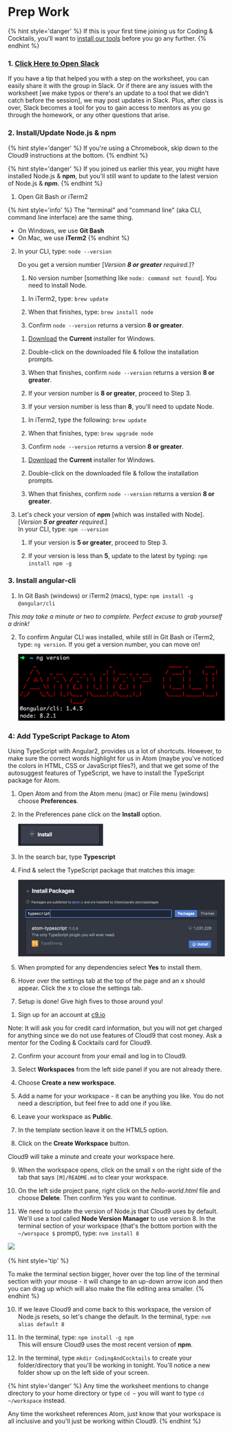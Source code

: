 # Prep Work

{% hint style='danger' %}
If this is your first time joining us for Coding & Cocktails, you'll want to [install our tools](http://bit.ly/CnCTheTools) before you go any further.
{% endhint %}

### 1. <a href="https://kcwit.slack.com/messages/C0BGBKGG6">Click Here to Open Slack</a>

If you have a tip that helped you with a step on the worksheet, you can easily share it with the group in Slack. Or if there are any issues with the worksheet [we make typos or there's an update to a tool that we didn't catch before the session], we may post updates in Slack. Plus, after class is over, Slack becomes a tool for you to gain access to mentors as you go through the homework, or any other questions that arise.

### 2. Install/Update Node.js & npm

{% hint style='danger' %}
If you're using a Chromebook, skip down to the Cloud9 instructions at the bottom.
{% endhint %}

{% hint style='danger' %}
If you joined us earlier this year, you might have installed Node.js & **npm**, but you'll still want to update to the latest version of Node.js & **npm**.
{% endhint %}

1.  Open Git Bash or iTerm2

  {% hint style='info' %}
  The "terminal" and "command line" (aka CLI, command line interface) are the same thing.
  - On Windows, we use **Git Bash**
  - On Mac, we use **iTerm2**
  {% endhint %}

2.  In your CLI, type: `node --version`

    Do you get a version number [_Version **8 or greater** required._]?

    1. No version number [something like `node: command not found`]. You need to install Node.

      <!--sec data-title="Mac - Install Node" data-id="sectionInstallMac" data-show=true data-collapse=true ces-->

      1. In iTerm2, type: `brew update`

      2. When that finishes, type: `brew install node`

      3. Confirm `node --version` returns a version **8 or greater**.

      <!--endsec-->

      <!--sec data-title="Windows - Install Node" data-id="sectionInstallWindows" data-show=true data-collapse=true ces-->

      1. [Download](https://nodejs.org/en/) the **Current** installer for Windows.

      2. Double-click on the downloaded file & follow the installation prompts.

      3. When that finishes, confirm `node --version` returns a version **8 or greater**.

      <!--endsec-->

    2. If your version number is **8 or greater**, proceed to Step 3.

    3. If your version number is less than **8**, you'll need to update Node.

      <!--sec data-title="Mac - Update Node" data-id="sectionUpdateMac" data-show=true data-collapse=true ces-->

      1. In iTerm2, type the following: `brew update`

      2. When that finishes, type: `brew upgrade node`

      3. Confirm `node --version` returns a version **8 or greater**.

      <!--endsec-->

      <!--sec data-title="Windows - Update Node" data-id="sectionUpdateWindows" data-show=true data-collapse=true ces-->

      1. [Download](https://nodejs.org/en/) the **Current** installer for Windows.

      2. Double-click on the downloaded file & follow the installation prompts.

      3. When that finishes, confirm `node --version` returns a version **8 or greater**.

      <!--endsec-->  

3. Let's check your version of **npm** [which was installed with Node]. [_Version **5 or greater** required._]  
   In your CLI, type: `npm --version`  

   1. If your version is **5 or greater**, proceed to Step 3.

   2. If your version is less than **5**, update to the latest by typing: `npm install npm -g`

### 3. Install angular-cli

1.  In Git Bash (windows) or iTerm2 (macs), type: `npm install -g @angular/cli`

 *This may take a minute or two to complete. Perfect excuse to grab yourself a drink!*

2.  To confirm Angular CLI was installed, while still in Git Bash or iTerm2, type: `ng version`. If you get a version number, you can move on!

    ![](/images/ngVersion.png)

### 4: Add TypeScript Package to Atom

Using TypeScript with Angular2, provides us a lot of shortcuts. However, to make sure the correct words highlight for us in Atom (maybe you've noticed the colors in HTML, CSS or JavaScript files?), and that we get some of the autosuggest features of TypeScript, we have to install the TypeScript package for Atom.

1.  Open Atom and from the Atom menu (mac) or File menu (windows) choose **Preferences**.

2.  In the Preferences pane click on the **Install** option. 

    ![](/images/install.png)

3.  In the search bar, type **Typescript**

4.  Find & select the TypeScript package that matches this image:

    ![](/images/typescriptPackage.png)
   
5.  When prompted for any dependencies select **Yes** to install them.

6. Hover over the settings tab at the top of the page and an x should appear.  Click the x to close the settings tab.

7. Setup is done! Give high fives to those around you!

<!--sec data-title="Chromebooks Only: Cloud9 Instructions" data-id="section0" data-show=true data-collapse=true ces id="chromebook"-->

1. Sign up for an account at [c9.io](https://c9.io)

  Note: It will ask you for credit card information, but you will not get charged for anything since we do not use features of Cloud9 that cost money. Ask a mentor for the Coding & Cocktails card for Cloud9.

2. Confirm your account from your email and log in to Cloud9.

3. Select **Workspaces** from the left side panel if you are not already there.

4. Choose **Create a new workspace**.

5. Add a name for your workspace - it can be anything you like. You do not need a description, but feel free to add one if you like.

6. Leave your workspace as **Public**.

7. In the template section leave it on the HTML5 option.

8. Click on the **Create Workspace** button.

  Cloud9 will take a minute and create your workspace here.

9. When the workspace opens, click on the small x on the right side of the tab that says `[M]/README.md` to clear your workspace.

10. On the left side project pane, right click on the _hello-world.html_ file and choose **Delete**.  Then confirm Yes you want to continue.

9. We need to update the version of Node.js that Cloud9 uses by default. We'll use a tool called **Node Version Manager** to use version 8. In the terminal section of your workspace (that's the bottom portion with the `~/worspace $` prompt), type: `nvm install 8`

  ![](assets/images/c9_terminal.png)

 {% hint style='tip' %}

 To make the terminal section bigger, hover over the top line of the terminal section with your mouse - it will change to an up-down arrow icon and then you can drag up which will also make the file editing area smaller.
 {% endhint %}

10. If we leave Cloud9 and come back to this workspace, the version of Node.js resets, so let's change the default. In the terminal, type: `nvm alias default 8`

11. In the terminal, type: `npm install -g npm`  
This will ensure Cloud9 uses the most recent version of **npm**.

12. In the terminal, type `mkdir CodingAndCocktails` to create your folder/directory that you'll be working in tonight. You'll notice a new folder show up on the left side of your screen.

 {% hint style='danger' %}
Any time the worksheet mentions to change directory to your home directory or type `cd ~` you will want to type `cd ~/workspace` instead.

Any time the worksheet references Atom, just know that your workspace is all inclusive and you'll just be working within Cloud9.
 {% endhint %}

<!--endsec-->
